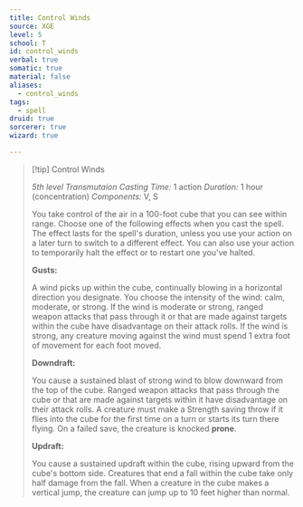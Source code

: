 ```yaml
---
title: Control Winds
source: XGE
level: 5
school: T
id: control_winds
verbal: true
somatic: true
material: false
aliases:
  - control_winds
tags:
  - spell
druid: true
sorcerer: true
wizard: true

---
```

>[!tip] Control Winds
>
> *5th level Transmutaion*
> *Casting Time:* 1 action
> *Duration:* 1 hour (concentration)
> *Components:* V, S
>
>You take control of the air in a 100-foot cube that you can see within range. Choose one of the following effects when you cast the spell. The effect lasts for the spell's duration, unless you use your action on a later turn to switch to a different effect. You can also use your action to temporarily halt the effect or to restart one you've halted.
>
>**Gusts:**
>
>A wind picks up within the cube, continually blowing in a horizontal direction you designate. You choose the intensity of the wind: calm, moderate, or strong. If the wind is moderate or strong, ranged weapon attacks that pass through it or that are made against targets within the cube have disadvantage on their attack rolls. If the wind is strong, any creature moving against the wind must spend 1 extra foot of movement for each foot moved.
>
>**Downdraft:**
>
>You cause a sustained blast of strong wind to blow downward from the top of the cube. Ranged weapon attacks that pass through the cube or that are made against targets within it have disadvantage on their attack rolls. A creature must make a Strength saving throw if it flies into the cube for the first time on a turn or starts its turn there flying. On a failed save, the creature is knocked **prone**.
>
>**Updraft:**
>
>You cause a sustained updraft within the cube, rising upward from the cube's bottom side. Creatures that end a fall within the cube take only half damage from the fall. When a creature in the cube makes a vertical jump, the creature can jump up to 10 feet higher than normal.
>

